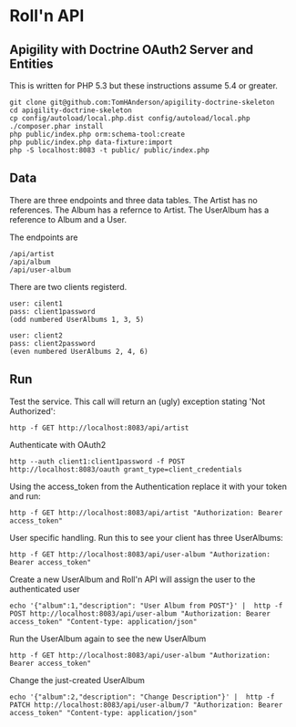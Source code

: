Roll'n API
==========

Apigility with Doctrine OAuth2 Server and Entities
--------------------------------------------------

This is written for PHP 5.3 but these instructions assume 5.4 or greater.

```
git clone git@github.com:TomHAnderson/apigility-doctrine-skeleton
cd apigility-doctrine-skeleton
cp config/autoload/local.php.dist config/autoload/local.php
./composer.phar install
php public/index.php orm:schema-tool:create
php public/index.php data-fixture:import
php -S localhost:8083 -t public/ public/index.php
```


Data
----

There are three endpoints and three data tables.  The Artist has no references.  The Album has a refernce to Artist.  The UserAlbum has a reference to Album and a User.

The endpoints are
```
/api/artist
/api/album
/api/user-album
```

There are two clients registerd.
```
user: cilent1
pass: client1password
(odd numbered UserAlbums 1, 3, 5)

user: client2
pass: client2password
(even numbered UserAlbums 2, 4, 6)
```


Run
---

Test the service.  This call will return an (ugly) exception stating 'Not Authorized':
```
http -f GET http://localhost:8083/api/artist
```

Authenticate with OAuth2
```
http --auth client1:client1password -f POST http://localhost:8083/oauth grant_type=client_credentials
```

Using the access_token from the Authentication replace it with your token and run:
```
http -f GET http://localhost:8083/api/artist "Authorization: Bearer access_token"
```

User specific handling.  Run this to see your client has three UserAlbums:
```
http -f GET http://localhost:8083/api/user-album "Authorization: Bearer access_token"
```

Create a new UserAlbum and Roll'n API will assign the user to the authenticated user
```
echo '{"album":1,"description": "User Album from POST"}' |  http -f POST http://localhost:8083/api/user-album "Authorization: Bearer access_token" "Content-type: application/json"
```

Run the UserAlbum again to see the new UserAlbum
```
http -f GET http://localhost:8083/api/user-album "Authorization: Bearer access_token"
```

Change the just-created UserAlbum
```
echo '{"album":2,"description": "Change Description"}' |  http -f PATCH http://localhost:8083/api/user-album/7 "Authorization: Bearer access_token" "Content-type: application/json"
```
